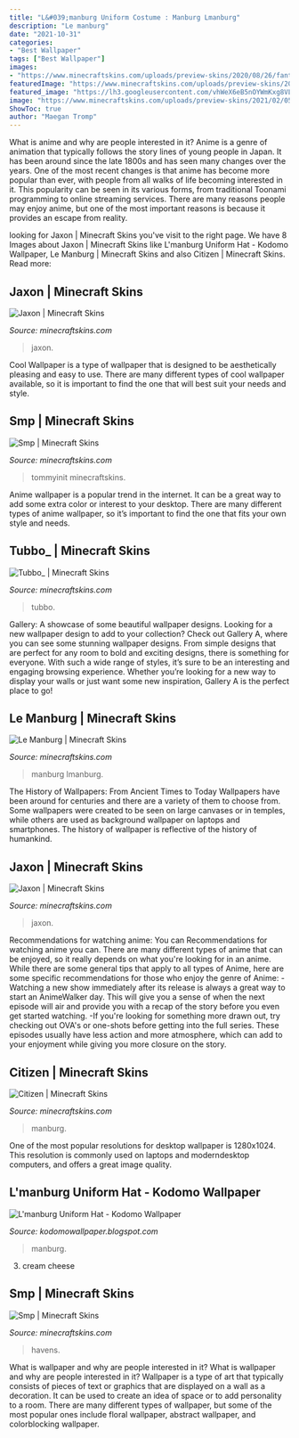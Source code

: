 ```yaml
---
title: "L&#039;manburg Uniform Costume : Manburg Lmanburg"
description: "Le manburg"
date: "2021-10-31"
categories:
- "Best Wallpaper"
tags: ["Best Wallpaper"]
images:
- "https://www.minecraftskins.com/uploads/preview-skins/2020/08/26/fantasy-havens-smp-skin-15145434.png?v256"
featuredImage: "https://www.minecraftskins.com/uploads/preview-skins/2021/06/17/---oc-1----18145099.png?v412"
featured_image: "https://lh3.googleusercontent.com/vhWeX6eB5nOYWmKxg8VLtUOGFru0wZqDlWSiFLiy9Icd3uf7SMXSkjZtqv7_wdKYHpOqk7i769J4pYvm97Vg=s400"
image: "https://www.minecraftskins.com/uploads/preview-skins/2021/02/05/normal-citizen-of-l-manburg-16650616.png?v397"
ShowToc: true
author: "Maegan Tromp"
---
```



What is anime and why are people interested in it?
Anime is a genre of animation that typically follows the story lines of young people in Japan. It has been around since the late 1800s and has seen many changes over the years. One of the most recent changes is that anime has become more popular than ever, with people from all walks of life becoming interested in it. This popularity can be seen in its various forms, from traditional Toonami programming to online streaming services. There are many reasons people may enjoy anime, but one of the most important reasons is because it provides an escape from reality.

	

		
looking for Jaxon | Minecraft Skins you've visit to the right page. We have 8 Images about Jaxon | Minecraft Skins like L&#039;manburg Uniform Hat - Kodomo Wallpaper, Le Manburg | Minecraft Skins and also Citizen | Minecraft Skins. Read more:
		
    
## Jaxon | Minecraft Skins

<img loading=lazy src="https://www.minecraftskins.com/uploads/preview-skins/2021/06/17/---oc-1----18145099.png?v412" onerror="this.onerror=null;this.src='https://tse3.mm.bing.net/th?id=OIP.zHMOI52AiFbG65f69Nzj2gAAAA&amp;pid=15.1';" alt="Jaxon | Minecraft Skins">

_Source: minecraftskins.com_

>jaxon. 

	

Cool Wallpaper is a type of wallpaper that is designed to be aesthetically pleasing and easy to use. There are many different types of cool wallpaper available, so it is important to find the one that will best suit your needs and style.

    
## Smp | Minecraft Skins

<img loading=lazy src="https://www.minecraftskins.com/uploads/preview-skins/2020/08/26/dream-according-to-to-tommyinit-on-dream-smp-15142839.png?v256" onerror="this.onerror=null;this.src='https://tse2.mm.bing.net/th?id=OIP.J6ipJmeOo32JAm4taZthqwAAAA&amp;pid=15.1';" alt="Smp | Minecraft Skins">

_Source: minecraftskins.com_

>tommyinit minecraftskins. 

	

Anime wallpaper is a popular trend in the internet. It can be a great way to add some extra color or interest to your desktop. There are many different types of anime wallpaper, so it’s important to find the one that fits your own style and needs.

    
## Tubbo_ | Minecraft Skins

<img loading=lazy src="https://www.minecraftskins.com/uploads/preview-skins/2020/09/21/female-tubbo--15323437.png?v292" onerror="this.onerror=null;this.src='https://tse4.mm.bing.net/th?id=OIP.K0ijfsrxT4HhKcmIhS50RgAAAA&amp;pid=15.1';" alt="Tubbo_ | Minecraft Skins">

_Source: minecraftskins.com_

>tubbo. 

	

Gallery: A showcase of some beautiful wallpaper designs.
Looking for a new wallpaper design to add to your collection? Check out Gallery A, where you can see some stunning wallpaper designs. From simple designs that are perfect for any room to bold and exciting designs, there is something for everyone. With such a wide range of styles, it’s sure to be an interesting and engaging browsing experience. Whether you’re looking for a new way to display your walls or just want some new inspiration, Gallery A is the perfect place to go!





	
	
    
## Le Manburg | Minecraft Skins

<img loading=lazy src="https://www.minecraftskins.com/uploads/preview-skins/2021/05/21/my-l-manburg-17879474.png?v399" onerror="this.onerror=null;this.src='https://tse1.mm.bing.net/th?id=OIP.8VQOThReNnzhlL2Egn_geAAAAA&amp;pid=15.1';" alt="Le Manburg | Minecraft Skins">

_Source: minecraftskins.com_

>manburg lmanburg. 

	

The History of Wallpapers: From Ancient Times to Today
Wallpapers have been around for centuries and there are a variety of them to choose from. Some wallpapers were created to be seen on large canvases or in temples, while others are used as background wallpaper on laptops and smartphones. The history of wallpaper is reflective of the history of humankind.

    
## Jaxon | Minecraft Skins

<img loading=lazy src="https://www.minecraftskins.com/uploads/preview-skins/2021/06/16/jaxon-did-this--warning-bloody---18137371.png?v412" onerror="this.onerror=null;this.src='https://tse2.mm.bing.net/th?id=OIP.zrk6eP3idUwmnqO9p68ppAAAAA&amp;pid=15.1';" alt="Jaxon | Minecraft Skins">

_Source: minecraftskins.com_

>jaxon. 

	

Recommendations for watching anime: You can
Recommendations for watching anime you can. There are many different types of anime that can be enjoyed, so it really depends on what you're looking for in an anime. While there are some general tips that apply to all types of Anime, here are some specific recommendations for those who enjoy the genre of Anime: 
-Watching a new show immediately after its release is always a great way to start an AnimeWalker day. This will give you a sense of when the next episode will air and provide you with a recap of the story before you even get started watching. 
-If you're looking for something more drawn out, try checking out OVA's or one-shots before getting into the full series. These episodes usually have less action and more atmosphere, which can add to your enjoyment while giving you more closure on the story.

    
## Citizen | Minecraft Skins

<img loading=lazy src="https://www.minecraftskins.com/uploads/preview-skins/2021/02/05/normal-citizen-of-l-manburg-16650616.png?v397" onerror="this.onerror=null;this.src='https://tse3.mm.bing.net/th?id=OIP._WVTQyHUtyo81Q4_5LtnhwAAAA&amp;pid=15.1';" alt="Citizen | Minecraft Skins">

_Source: minecraftskins.com_

>manburg. 

	

One of the most popular resolutions for desktop wallpaper is 1280x1024. This resolution is commonly used on laptops and moderndesktop computers, and offers a great image quality.

    
## L&#039;manburg Uniform Hat - Kodomo Wallpaper

<img loading=lazy src="https://lh3.googleusercontent.com/vhWeX6eB5nOYWmKxg8VLtUOGFru0wZqDlWSiFLiy9Icd3uf7SMXSkjZtqv7_wdKYHpOqk7i769J4pYvm97Vg=s400" onerror="this.onerror=null;this.src='https://tse1.mm.bing.net/th?id=OIP.0W7JvORNXw8U9r0aO1UeXQAAAA&amp;pid=15.1';" alt="L&#039;manburg Uniform Hat - Kodomo Wallpaper">

_Source: kodomowallpaper.blogspot.com_

>manburg. 

	

3. cream cheese 

    
## Smp | Minecraft Skins

<img loading=lazy src="https://www.minecraftskins.com/uploads/preview-skins/2020/08/26/fantasy-havens-smp-skin-15145434.png?v256" onerror="this.onerror=null;this.src='https://tse1.mm.bing.net/th?id=OIP.WkeZFXKMGgFgWfcskBBiYwAAAA&amp;pid=15.1';" alt="Smp | Minecraft Skins">

_Source: minecraftskins.com_

>havens. 

	

What is wallpaper and why are people interested in it?
What is wallpaper and why are people interested in it?
Wallpaper is a type of art that typically consists of pieces of text or graphics that are displayed on a wall as a decoration. It can be used to create an idea of space or to add personality to a room. There are many different types of wallpaper, but some of the most popular ones include floral wallpaper, abstract wallpaper, and colorblocking wallpaper.

